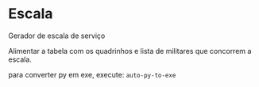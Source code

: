 # Escala

Gerador de escala de serviço

Alimentar a tabela com os quadrinhos e lista de militares que concorrem a escala.

para converter py em exe, execute: `auto-py-to-exe`
